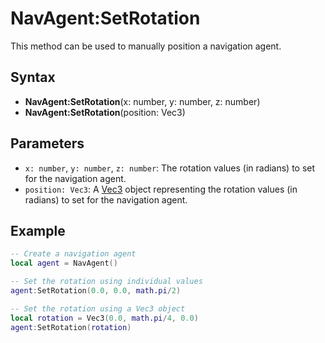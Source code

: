 # NavAgent:SetRotation

This method can be used to manually position a navigation agent.

## Syntax

- **NavAgent:SetRotation**(x: number, y: number, z: number)
- **NavAgent:SetRotation**(position: Vec3)

## Parameters

- `x: number`, `y: number`, `z: number`: The rotation values (in radians) to set for the navigation agent.
- `position: Vec3`: A [Vec3](Vec3.md) object representing the rotation values (in radians) to set for the navigation agent.

## Example

```lua
-- Create a navigation agent
local agent = NavAgent()

-- Set the rotation using individual values
agent:SetRotation(0.0, 0.0, math.pi/2)

-- Set the rotation using a Vec3 object
local rotation = Vec3(0.0, math.pi/4, 0.0)
agent:SetRotation(rotation)
```